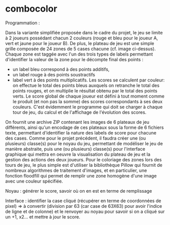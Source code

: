 # combocolor
Programmation :

Dans la variante simplifiée proposée dans le cadre du projet, le jeu se limite à 2 joueurs possédant chacun 2 couleurs 
(rouge et bleu pour le joueur A, vert et jaune pour le joueur B). De plus, le plateau de jeu est une simple grille composée de 24 zones de 5 cases chacune 
(cf. image ci-dessus). Chaque zone est taggée avec l'un des trois types de labels permettant d'identifier la valeur de la zone pour le décompte final des points : 
 - un label bleu correspond à des points additifs, 
 - un label rouge à des points soustractifs 
 - label vert à des points multiplicatifs. 
 Les scores se calculent par couleur: on effectue le total des points bleus auxquels on retranche le total des points rouges, 
 et on multiplie le résultat obtenu par le total des points verts. 
Le score global de chaque joueur est défini à tout moment comme le produit (et non pas la somme) des scores correspondants à ses deux couleurs. 
C'est évidemment le programme qui doit se charger à chaque tour de jeu, du calcul et de l'affichage de l'évolution des scores.

On fournit une archive ZIP contenant les images de 6 plateaux de jeu différents, ainsi qu'un encodage de ces plateaux sous la forme de 6 fichiers texte, 
permettant d'identifier la nature des labels de score pour chacune des cases. Comme pour le projet précédent, il faudra créer une (ou plusieurs) classe(s) pour le noyau du jeu, 
permettant de modéliser le jeu de manière abstraite, puis une (ou plusieurs) classe(s) pour l'interface graphique qui mettra en oeuvre la visualisation du plateau de jeu et la gestion des actions des deux joueurs. 
Pour le coloriage des zones lors des tours de jeu, le plus simple est d'utiliser la bibliothèque Pillow qui fournit de nombreux algorithmes de traitement d'images, et en particulier, 
une fonction floodfill qui permet de remplir une zone homogène d'une image avec une couleur spécifiée.

Noyau : générer le score, savoir où on en est en terme de remplissage

Interface : identifier la case cliqué (récupérer en terme de coordonnées de pixel) => à convertir (division par 63 (car case de 63X63) pour avoir l'indice de ligne et de colonne) et le renvoyer au noyau pour savoir si on a cliqué sur un +1, x2... et mettre à jour le score.
